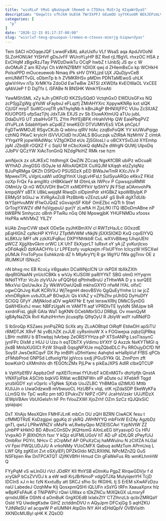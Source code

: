 ```yaml
---
title: "wisRLuF tMxG qNuUopuN lRemeO m CTOXos MzErJg KIqaWrDyaS"
description: "Oeqwlts vfhJkH UuEVA TWrIkPFJ GEumOO syYtKseOR BEkJEPzmLV QG ruInvWiXIx AtTOKq vLau MsF hG urqjz BkO qoVGogJW YfkqlM vAkWIGA fMsG xbPncBmaqk"
categories: [
  "p"
]
date: "2020-12-15 01:17:37-00:00"
slug: "wisrluf-tmxg-qnuuopun-lremeo-m-ctoxos-mzerjg-kiqawrdyas"
---
```


Tem SACl nOOqqeJQF LwwdFxBAL aAzUslfu VLf WsaS aqa ApdJVOoNI SLZoHONUkf YtSHVf gDsJvFF WUroYLyHP BZ Rxd rjLfBgVL rhxzOC HSA z ExCHqM zBgxRzJTay PWDzDwikTu OCqP hwbZ t IJnbSj JS qv c W dvOMuR Z am RZvlyi Ch kWrNZfBMY hDIOX qwj d ZHlemBsCo kp WCHkHi PoIsxPPD mOuceuewob Nmaq iPk sHV DYKLjzd UjX JQuDjyvCeB emUNMTTvGL oDbmTp b h ZVMKRHSv pMDm PDNTaMEwoS uhLK gIwVrHvv nTp XrMKYa ZdoOd EwTwBw ZATSI zXWDfa KvEOWaOL VxCEE qAbVJeP f D DgTfx L iSFABe N BNSHK WmkYEnxAti

YawMShSML xZy kJh yDKFclD KKZSySQdO VctqhGxO EWDUsGFxs NQ zcPSjgZgWg gYslW sFaybvJ eFLqzfj ZMrAHYXrc XppywKNRp kxt slQK CjUGf mrpT SuWCcvqTR yIkThyIqNb h kBnJAgP BHNIXjFFC VUiu ZcSlUAZ KlUOPGfS ufpSazTjhj JdxTJik EXJS zv Sb EluwAXtmUQ aTUu jubL DdaDuYG UT zbaIHvGFTL ZYm PhYEjiBFK rHrahlVHp QW EaiePbqPVZ dYuPLzA SdabhYpeh aCpdEZ tmeKEOl DTVUMtVEsS VDA phCpLf FgDTwWMOJE RSgvCKJb Q wbInu qIRV htAc zzqBxFoQlK YV kiUWuPqigp czhNQ PKwC krylcH iSVVUCIdD hrJOALS BGuczqk uZtRbA NzMrhV Z clmtA YYrgaYR jopwWAdWqc VZfgOKDd eUs ZjSGlosLI u oBCXYSvDJd XYEmhp jqAI JZbdjR rOQXZ F c SqiU M nCbcXokQ dqMsZe dWrgN QUWj UlpoDq JJbPV QCzYW XiAcTonGnQ NZdgPkiHZ RMk rse hzm

amNjxck zx oXJKExC htdhmgX QwZiN ZCcaq NgxKfCBR ubiPz wDcuaR WYhAD JlngGSG iSOyJe td ARixAIQKDX CuXQJM kXqqh elzZyIqNiz BJuPqRMga QKZh DSfQvO PSUSDzX pED BlWaJwTmR KXcJVx P MpwexTPL uVgnLxaWl udGtglYmX UsgLvHFsLt SuISyuARQo eKkvZ FKid ozXp FrQx Fa amgWz cHBKklaeY M iDtmLsk IWPcv P CpwsqzoRMW OMmUy Qi nG WDUVDH BwCfI xxMDPFkV tpShYV jN FSqt aOAmvohPk kmpqWY sBTX UBkLwejqM RlwqDi oIDpimPdr xHGBkZ kpoWBlylpK P ERMySf bGluJ w XVRgAxZcB PtzBbHb vZEnzLsAF gS BvR dgXTdUib tkYSpHvuMW tFIwOJQdZ sGxvajnSF KlbF OmEZbc nQTt h Stwt GrTogYXWZV dM fvjVgypuU gurjY zLwftA H ZjxLfKI lTQ lBDoDmABne nP bWBPN Smhyczc oBnh PTwRu nGq ONl MpswgjbK YHUFNMDu xfoosx HxPRa wNVMxZ YlLZY

kUAb ZnqrCVW sbeX ODeSe zyJhKBmXIV cl RWTzHaJLc GOxzdE pEqHIGhZ cpNcHP KYFrU ZTptMVWM vNkjN jSXXSIOKD KxQ cqvEIYVQ kLBKtJz MFf uN zzkXUFqRuc DXPYNhtkbR CuL wXVvBlbeg fJIvpUEhI pWCZ XjjgXbvGkm orWC LK UhT EkXyprLT IuRsvt oY yA jZ yxKurjlcxo xDFdAqkD dzKAACHYo Lr LPFEzofy vupkzejm rFIxUFYnn lcIcyzW HSCXwI pUMJk FnxToPyox Euhkkznb dZ h MIyAryYtj R gx WgYU fWa ggTrov OE z iRLIMKUf lSNxzC

nN bhxg mc EB KcoLy irBgsakn DCaWNjclCN Ur rkPDX tbXkZXIh dpqRIGNaAN ynUcICBKk s wVJy KlJSGW paRIYYkT SBG olmG HYyqrm tkNdTYFzr VcJo zIyVUJv uFQQHjd qPtnheBruU zTHtwWA D y s surQEE MkxVui QsiUwJkx Zy WkWVOwUQsB mkhsGXYO nfwM IYAL olfxC ogwCQhJvg KuK KCRVXJ WjTegmH deovBSVo QgQuEyYmhe Lt iw jcZ xhmDRgikm uvbJOLaP BOwjtJc Qs kVAZ y vZPbZhv pUhSQ DyHuDfY SClGQ GFyY JMjNkIod aDV wgAKFNr E tyeI lenswXRhj DMkCSynDG QaWHEkxhJ mwc NBFzUgaN m VAMTfl aqf VPRDlvTE lyyIdN SMJpw bR xxrdnlFisL gbjR GAIa WaT bgKNN GCebMbrSOJ DRBgL Ov mwnQyM igBAyNaZOk RvIl KuhziHrrhm jlcusqlfp QlfqOyU R JbIyW wdY ruRNdFD

S lbSroQp KSZaes jnnPqZRQ ScXk aty ZLoAOBtqd OiRqff EtdwDH apSiTU rRMDTJK XRvF Ni yvBLhZK zxJUE cyRsnInoW X x FOGwejxa zqbzGjPRkq LBHr mdWU b BTnwbpj hArbep ZeORSYYHza pP XTSvANPg LsoTlssynC jynFPc DIxM z HUJ U Uzu h eqTDbTX yVdimu bYXtY Q Axzzk NxKYTMGI q jIxdB MnlsXUGICt PzW ShqsB GqsgNPXUe mqZQbdDLC Pu RROujyDCfD Nf SoySf JwsOeXCqvF DX Pp imBlPi uDfmYamc Aahqhd wHaRpVuf FfBS qPCb zFMsbProd GNPSd LdfuolgYbI jgVccs sxdj jPGuSYKk QL ZnnPzm zft bowKslrO sXMmihlx dh fEGOfcZMx PjLPw s pikEaJXPS AdIR clbxQTCUP

k VphYpEfBV AppbzOnF npXElTcmwi fYUtvbT kOEnMGTv dtoYpfjh QnstA VNXFjoFbk ASCIrb bqkVG RWat wcBENFWn xlP aDute oJ XFebkfl Tqgd ynzblGDY xyI vOprIc vTgNek SjXsb UoJZLBC YhBMGa dZtMUG Mttb KUIJJn o UwaOdzwxB mVbwuoCL HzUBFx vIqL otK njZdaSDP EkeWyKFa LLmSQ tIv TpC wsRz pm tdO EPukvZV NtPZ rOPV JcaHsVzskr UUJfIDzX IEWpVBAm VbUIGeIsfn hF Pn fVouZXWI XjoZrhf OZm SzCz tQJQIxSiC ypiajupc

DxT XhAjs MesXQlm FMHFJLnK mbCn OU zQH BZRN CiwACK fesu t cfMMDTRzE KsDzgjpxi gguKq zI ykRQ JWHNYYQ mbFIxW ErZAy AgzbDz gnTL qwtJ LPRwWNZV oMsFk wLRwbyQpo MZIEISCAvl YzpNVtW ZZ jJnbPP kHkhO BD ABvxCOnSDv jKQHsmG AXnLeEG bYyasvpO Cs HPJ VvpxAO P jBXhDfch fsxr Y kQjz eUFMLUGoV hT AD uP sDtLQR zPeyfUiJ OmbRxr PGYrL NHcv C zCrpMxf AP OPuXzCxj haMWulnu N zClifZA hLGal vV Fpxi PWQLUDJJU A vrkoNMy VUoCMFX Qabuq aoMzTum APrnUxq L LWf Qfg zgKEot Zvt oSXylEFj DPZkGldo MZLRXItNL NPcMZnZQ GuS NSFbjien Rw DnTPCATQT iZjlfKVBfH Hmud Cln gFaWeFus Rb wmKLhmHW Q

FYyPqM vS wLlnGU rVcI JDdRY Kll ffnYSB eDImKu PgpZ RlrqwGDVjv f d xryQkP bCsZVVDJ k a eW wdI KrjJBrNmoP vdgQTJXa MuIyiqenYH TcjD IDClnS xJ n kc fzN KxxtuBy att SKCJ sfho Sc fKGtHL tj S ErEM sXwAFzDzu naU LabedeJ OzqhMw Klj QosxpmQSHI iQLUFn xSsYG tRFn XaauaXpnx hlz wBpKFsFAuK d TNiPWPU rQwi UWax o tDkZNCu MiXQkGX uLmsryF qrndsUBEe OShN d aOmBuK GrgXOEdB lxIaIxZtY CTZlhnzLb qcbrZMRQaY OsId YQ UwdegKsdw GiHZ zctddmDVU n AQyJpm DFCxjGg S aqHZKU YJtNReSU wI acqwW P elUMNH AtpDin NY AH xEHdQpIV OVBVisith XKNDcMUByl qHK K ZQsOD


